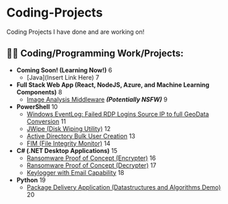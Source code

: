 # Coding-Projects
Coding Projects I have done and are working on!

<h2>👨‍💻 Coding/Programming Work/Projects:</h2>

- <b>Coming Soon! (Learning Now!)</b>
6
  - [Java](Insert Link Here)
7
- <b>Full Stack Web App (React, NodeJS, Azure, and Machine Learning Components)</b>
8
  - [Image Analysis Middleware](https://github.com/joshmadakor1/4chan-Image-Analysis-Middleware-C964) <b><i>(Potentially NSFW)</b></i>
9
- <b>PowerShell</b>
10
  - [Windows EventLog: Failed RDP Logins Source IP to full GeoData Conversion](https://github.com/joshmadakor1/Sentinel-Lab)
11
  - [JWipe (Disk Wiping Utility)](https://github.com/joshmadakor1/Jwipe.PowerShell)
12
  - [Active Directory Bulk User Creation](https://github.com/joshmadakor1/AD_PS)
13
  - [FIM (File Integrity Monitor)](https://github.com/joshmadakor1/PowerShell-Integrity-FIM)
14
- <b>C# (.NET Desktop Applications)</b>
15
  - [Ransomware Proof of Concept (Encrypter)](https://github.com/joshmadakor1/EncrypterPOC)
16
  - [Ransomware Proof of Concept (Decrypter)](https://github.com/joshmadakor1/DecrypterPOC)
17
  - [Keylogger with Email Capability](https://github.com/joshmadakor1/Key-Logger-With-Email)
18
- <b>Python</b>
19
  - [Package Delivery Application (Datastructures and Algorithms Demo)](https://github.com/joshmadakor1/Package-Delivery-Pathfinding-Algorithm)
20
